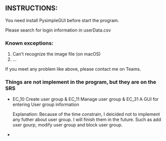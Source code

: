 ## INSTRUCTIONS:
You need install PysimpleGUI before start the program.

Please search for login information in userData.csv

### Known exceptions:
1. Can't recognize the image file (on macOS)
2. ...

If you meet any problem like above, please contact me on Teams.

### Things are not implement in the program, but they are on the SRS

- EC_10 Create user group & EC_11 Manage user group & EC_31 A GUI for entering User group information
  
  Explanation: Because of the time constrain, I deicided not to implement any futher about user group. I will finish them in the future. Such as add user gourp, modify user group and block user group.
  
- 
  
